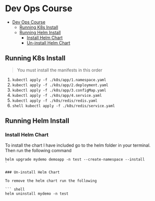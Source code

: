 # Dev Ops Course
<!--toc:start-->
- [Dev Ops Course](#dev-ops-course)
  - [Running K8s Install](#running-k8s-install)
  - [Running Helm Install](#running-helm-install)
    - [Install Helm Chart](#install-helm-chart)
    - [Un-install Helm Chart](#un-install-helm-chart)
<!--toc:end-->
## Running K8s Install

> You must install the manifests in this order

1. ` kubectl apply -f ./k8s/app/1.namespace.yaml `  
2. `` kubectl apply -f ./k8s/app/2.deployment.yaml ``
3. `` kubectl apply -f ./k8s/app/3.configMap.yaml ``
4. `` kubectl apply -f ./k8s/app/4.service.yaml ``
5. `` kubectl apply -f ./k8s/redis/redis.yaml ``
6. `shell kubectl apply -f ./k8s/redis/service.yaml`

## Running Helm Install

### Install Helm Chart

To install the chart I have included go to the helm folder in your terminal.
Then run the following command

``` shell
helm upgrade mydemo demoapp -n test --create-namespace --install
`

### Un-install Helm Chart

To remove the helm chart run the following

``` shell
helm uninstall mydemo -n test
```
